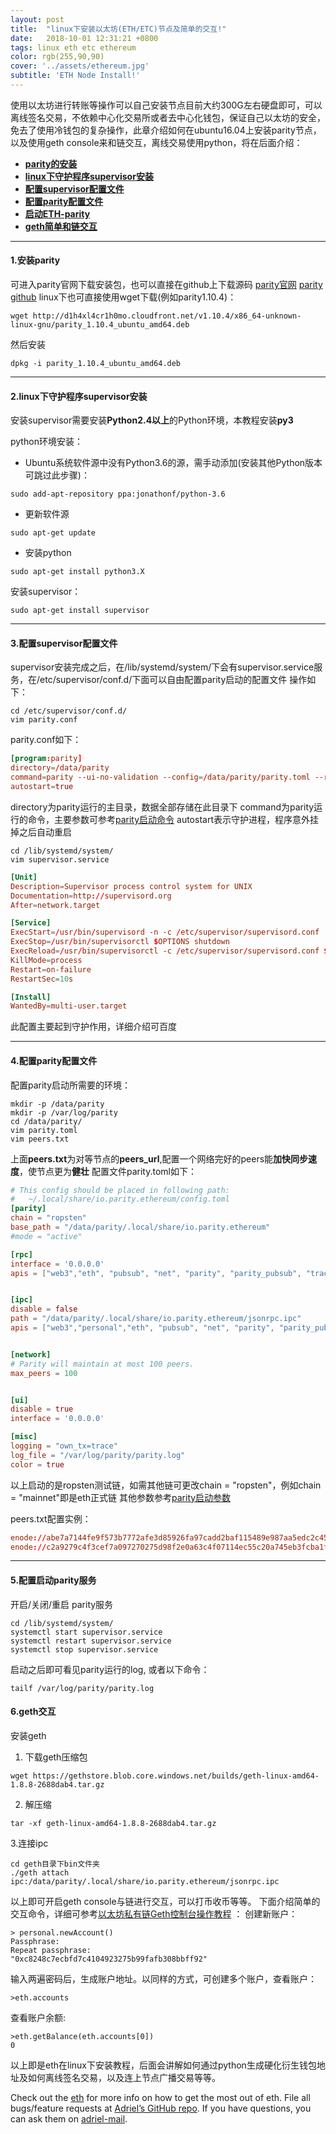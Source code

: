 ```yaml
---
layout: post
title:  "linux下安装以太坊(ETH/ETC)节点及简单的交互!"
date:   2018-10-01 12:31:21 +0800
tags: linux eth etc ethereum
color: rgb(255,90,90)
cover: '../assets/ethereum.jpg'
subtitle: 'ETH Node Install!'
---
```

使用以太坊进行转账等操作可以自己安装节点目前大约300G左右硬盘即可，可以离线签名交易，不依赖中心化交易所或者去中心化钱包，保证自己以太坊的安全，免去了使用冷钱包的复杂操作，此章介绍如何在ubuntu16.04上安装parity节点，以及使用geth console来和链交互，离线交易使用python，将在后面介绍：

- [**parity的安装**](安装parity)
- [**linux下守护程序supervisor安装**](linux下守护程序supervisor安装)
- [**配置supervisor配置文件**](配置supervisor配置文件)
- [**配置parity配置文件**](配置parity配置文件)
- [**启动ETH-parity**](配置启动parity服务)
- [**geth简单和链交互**](geth交互)

----
#### 1.安装parity
可进入parity官网下载安装包，也可以直接在github上下载源码
[parity官网](https://www.parity.io/ )
[parity github](https://github.com/paritytech/parity)
linux下也可直接使用wget下载(例如parity1.10.4)：
```shell
wget http://d1h4xl4cr1h0mo.cloudfront.net/v1.10.4/x86_64-unknown-linux-gnu/parity_1.10.4_ubuntu_amd64.deb
```
然后安装
```shell
dpkg -i parity_1.10.4_ubuntu_amd64.deb
```
----
#### 2.linux下守护程序supervisor安装
安装supervisor需要安装**Python2.4以上**的Python环境，本教程安装**py3**

python环境安装：

- Ubuntu系统软件源中没有Python3.6的源，需手动添加(安装其他Python版本可跳过此步骤)：
```shell
sudo add-apt-repository ppa:jonathonf/python-3.6
```
- 更新软件源
```shell
sudo apt-get update
```
- 安装python
```shell
sudo apt-get install python3.X
```

安装supervisor：
```shell
sudo apt-get install supervisor
```
----

#### 3.配置supervisor配置文件
supervisor安装完成之后，在/lib/systemd/system/下会有supervisor.service服务，在/etc/supervisor/conf.d/下面可以自由配置parity启动的配置文件
操作如下：
```shell
cd /etc/supervisor/conf.d/
vim parity.conf
```
parity.conf如下：
```conf
[program:parity]
directory=/data/parity
command=parity --ui-no-validation --config=/data/parity/parity.toml --reserved-peers=/data/parity/peers.txt --jsonrpc-threads=14
autostart=true
```
directory为parity运行的主目录，数据全部存储在此目录下
command为parity运行的命令，主要参数可参考[parity启动命令](https://wiki.parity.io/Configuring-Parity-Ethereum)
autostart表示守护进程，程序意外挂掉之后自动重启

```shell
cd /lib/systemd/system/
vim supervisor.service
```
```conf
[Unit]                                                                                           
Description=Supervisor process control system for UNIX                                           
Documentation=http://supervisord.org
After=network.target

[Service]
ExecStart=/usr/bin/supervisord -n -c /etc/supervisor/supervisord.conf
ExecStop=/usr/bin/supervisorctl $OPTIONS shutdown
ExecReload=/usr/bin/supervisorctl -c /etc/supervisor/supervisord.conf $OPTIONS reload
KillMode=process
Restart=on-failure
RestartSec=10s

[Install]
WantedBy=multi-user.target
```
此配置主要起到守护作用，详细介绍可百度

----

#### 4.配置parity配置文件
配置parity启动所需要的环境：
```shell
mkdir -p /data/parity
mkdir -p /var/log/parity
cd /data/parity/
vim parity.toml
vim peers.txt
```
上面**peers.txt**为对等节点的**peers_url**,配置一个网络完好的peers能**加快同步速度**，使节点更为**健壮**
配置文件parity.toml如下：
```toml
# This config should be placed in following path:
#   ~/.local/share/io.parity.ethereum/config.toml
[parity]
chain = "ropsten"
base_path = "/data/parity/.local/share/io.parity.ethereum"
#mode = "active"

[rpc]
interface = '0.0.0.0'
apis = ["web3","eth", "pubsub", "net", "parity", "parity_pubsub", "traces", "rpc","personal"]


[ipc]
disable = false
path = "/data/parity/.local/share/io.parity.ethereum/jsonrpc.ipc"
apis = ["web3","personal","eth", "pubsub", "net", "parity", "parity_pubsub", "parity_accounts", "traces", "rpc"]


[network]
# Parity will maintain at most 100 peers.
max_peers = 100


[ui]
disable = true
interface = '0.0.0.0'

[misc]
logging = "own_tx=trace"
log_file = "/var/log/parity/parity.log"
color = true
```
以上启动的是ropsten测试链，如需其他链可更改chain = "ropsten"，例如chain = "mainnet"即是eth正式链
其他参数参考[parity启动参数](https://wiki.parity.io/Configuring-Parity-Ethereum)

peers.txt配置实例：
```toml
enode://abe7a7144fe9f573b7772afe3d85926fa97cadd2baf115489e987aa5edc2c4569bf0b5e0b78018d42f8da503f5311912475cd12b4e4e2aaa2e8c548f8a6a08d3@18.196.168.151:30303
enode://c2a9279c4f3cef7a097270275d98f2e0a63c4f07114ec55c20a745eb3fcba1f6d0a583ee6cc367513148dbfcbc39d789861c4d57b773e993a9805db7005683be@172.31.46.189:30303
```
----

#### 5.配置启动parity服务
开启/关闭/重启 parity服务
```shell
cd /lib/systemd/system/
systemctl start supervisor.service
systemctl restart supervisor.service
systemctl stop supervisor.service
```
启动之后即可看见parity运行的log, 或者以下命令：
```shell
tailf /var/log/parity/parity.log
```

#### 6.geth交互
安装geth

1. 下载geth压缩包
```shell
wget https://gethstore.blob.core.windows.net/builds/geth-linux-amd64-1.8.8-2688dab4.tar.gz
```

2. 解压缩
```shell
tar -xf geth-linux-amd64-1.8.8-2688dab4.tar.gz
```

3.连接ipc
```shell
cd geth目录下bin文件夹
./geth attach ipc:/data/parity/.local/share/io.parity.ethereum/jsonrpc.ipc
```
以上即可开启geth console与链进行交互，可以打币收币等等。
下面介绍简单的交互命令，详细可参考[以太坊私有链Geth控制台操作教程](https://www.jianshu.com/p/9fa31e4cdf4d) ：
创建新账户：
```shell
> personal.newAccount()
Passphrase:
Repeat passphrase:
"0xc8248c7ecbfd7c4104923275b99fafb308bbff92"
```
输入两遍密码后，生成账户地址。以同样的方式，可创建多个账户，查看账户：
```shell
>eth.accounts
```
查看账户余额:
```shell
>eth.getBalance(eth.accounts[0])
0
```
以上即是eth在linux下安装教程，后面会讲解如何通过python生成硬化衍生钱包地址及如何离线签名交易，以及连上节点广播交易等等。

Check out the [eth][eth] for more info on how to get the most out of eth. File all bugs/feature requests at [Adriel’s GitHub repo][adriel-gh]. If you have questions, you can ask them on [adriel-mail][adriel-mail].

[eth]: https://etherscan.io/
[adriel-gh]:   https://github.com/adrielliu
[adriel-mail]: adriel.liu@aliyun.com
